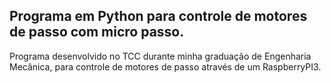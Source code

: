 ## Programa em Python para controle de motores de passo com micro passo.

Programa desenvolvido no TCC durante minha graduação de Engenharia Mecânica, para controle de motores de passo através de um RaspberryPI3.
